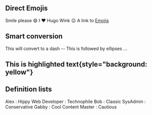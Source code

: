 ## Direct Emojis
Smile please :smile:
I :heart: Hugo
Wink :wink:
A link to [Emojis](#direct-emojis)
## Smart conversion
This will convert to a dash --
This is followed by ellipses ...
## This is highlighted text{style="background: yellow"}
## Definition lists
Alex
: Hippy Web Developer
: Technophile
Bob
: Classic SysAdmin
: Conservative
Gabby
: Cool Content Master
: Cautious